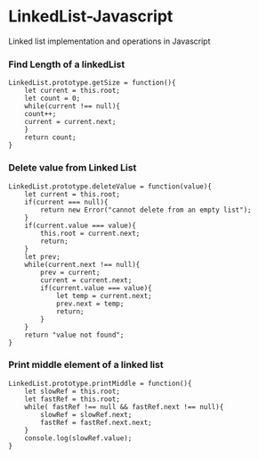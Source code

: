 # LinkedList-Javascript
Linked list implementation and operations in Javascript

### Find Length of a linkedList
```
LinkedList.prototype.getSize = function(){
    let current = this.root;
    let count = 0;
    while(current !== null){
	count++;
	current = current.next;
    }  
    return count;
}
```

### Delete value from Linked List
```
LinkedList.prototype.deleteValue = function(value){
	let current = this.root;
	if(current === null){
		return new Error("cannot delete from an empty list");
	}
	if(current.value === value){
		this.root = current.next;
		return;
	}
	let prev;
	while(current.next !== null){
		prev = current;
		current = current.next;
		if(current.value === value){
			let temp = current.next;
			prev.next = temp;
			return;
		}
	}
	return "value not found";
}
```

### Print middle element of a linked list

```
LinkedList.prototype.printMiddle = function(){
	let slowRef = this.root;
	let fastRef = this.root;
	while( fastRef !== null && fastRef.next !== null){
		slowRef = slowRef.next;
		fastRef = fastRef.next.next;
	}
	console.log(slowRef.value);
}
```
